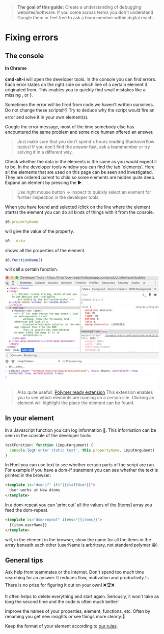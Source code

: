 >**The goal of this guide:** Create a understanding of debugging websites/software. If you come across terms you don't understand Google them or feel free to ask a team member within digital reach.

# Fixing errors

## The console

#### In Chrome
**cmd-alt-i** will open the developer tools. In the console you can find errors. Each error states on the right side on which line of a certain element it  originated from. This enables you to quickly find small mistakes like a missing , or }.

Sometimes the error will be fired from code we haven't written ourselves. Do not change these scripts!👎 Try to deduce why the script would fire an error and solve it in your own element(s).

Google the error message, most of the time somebody else has encountered the same problem and some nice human offered an answer.

> Just make sure that you don't spend x hours reading Stackoverflow topics! If you don't find the answer fast, ask a teammember or try solving it in a different way.

Check whether the data in the elements is the same as you would expect it to be. In the developer tools window you can find the tab 'elements'. Here all the elements that are used on this page can be seen and investigated. They are ordered parent to child so some elements are hidden quite deep. Expand an element by pressing the ▶︎.

> Use right mouse button -> inspect to quickly select an element for further inspection in the developer tools.

When you have found and selected (click on the line where the element starts) the element you can do all kinds of things with it from the console.

``` Javascript
$0.propertyName
```

will give the value of the property.


``` javascript
$0.__data__
```

shows all the properties of the element.  

``` javascript
$0.functionName()
```
will call a certain function.

<img src="../images/developer-tools.png" width="500">

>Also quite usefull:
[Polymer ready extension](https://chrome.google.com/webstore/detail/polymer-ready/aaifiopbmiecbpladpjaoemohhfjcbdk)
This extension enables you to see which elements are running on a certain site. Clicking an element will highlight the place the element can be found.

## In your element

In a Javascript function you can log information 📓. This information can be seen in the console of the developer tools:
``` javascript
testFunction: function (inputArgument) {
  console.log('enter static text', this.propertyName, inputArgument)
}
```

In Html you can use text to see whether certain parts of the script are run. For example if you have a dom-if statement you can see whether the text is printed in the browser:
``` Html
<template is="dom-if" if="{{staffUser}}">
  User works at New Atoms
</template>
```

In a dom-repeat you can 'print out' all the values of the [items] array you feed the dom-repeat.
``` Html
<template is="dom-repeat" items="{{items}}">
  {{item.userName}}
</template>
```

will, in the element in the browser, show the name for all the items in the array beneath each other (userName is arbritrary, not standard polymer 😁)

## General tips

Ask help from teammates or the internet. Don't spend too much time searching for an answer. It reduces flow, motivation and productivity.📉 There is no prize for figuring it out on your own! ❌🏆❌

It often helps to delete everything and start again. Seriously, it won't take as long the second time and the code is often much better!

Improve the names of your properties, element, functions, etc. Often by renaming you get new insights or see things more clearly.🔎

Keep the format of your element according to [our rules](https://github.com/newatoms/interface/blob/ready/docs/style-guide.md).
